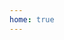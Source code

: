 ```yaml
---
home: true
---
```


<script setup>
import DaysLeft from './.vitepress/components/DaysLeft.vue'
import Posts from './.vitepress/components/Posts.vue'
</script>

<DaysLeft />

<Posts />
